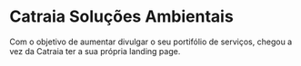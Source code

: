 # Catraia Soluções Ambientais
Com o objetivo de aumentar divulgar o seu portifólio de serviços, chegou a vez da Catraia ter a sua própria landing page.